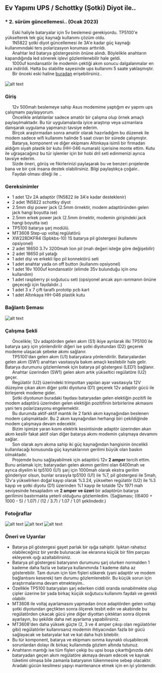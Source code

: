 ## Ev Yapımı UPS / Schottky (Şotki) Diyot ile.. 


### * 2. sürüm güncellemesi.. (Ocak 2023)
&nbsp;&nbsp;&nbsp;&nbsp;&nbsp;&nbsp;Eski haliyle bataryalar için 5v beslemesi gerekiyordu. TP5100'e yükselterek tek güç kaynağı kullanımı çözüm oldu.
<br>&nbsp;&nbsp;&nbsp;&nbsp;&nbsp;&nbsp;1N5822 şotki diyot güncellemesi ile 3A'e kadar güç kaynağı kullanımındaki ters polarizasyon koruması arttırıldı.
<br>&nbsp;&nbsp;&nbsp;&nbsp;&nbsp;&nbsp;Anahtar led batarya göstergesinin önüne alındı. Böylelikle anahtarın kapandığında led sönerek işlevi gözlemlenebilir hale geldi.
<br>&nbsp;&nbsp;&nbsp;&nbsp;&nbsp;&nbsp;1000uf kondansatör ile modemin çektiği akım sonucu dalgalanmalar en aza indirildi. Hatta bu stabilite sayesinde ups kullanımı 5 saate yaklaşmıştır. 
<br>&nbsp;&nbsp;&nbsp;&nbsp;&nbsp;&nbsp;Bir önceki eski haline [buradan](Readme_v1.md) erişebilirsiniz..
<br><br>![alt text](elapsed_time_v2.png)

### Giriş
&nbsp;&nbsp;&nbsp;&nbsp;&nbsp;&nbsp;12v 500mah beslemeye sahip Asus modemime yaptığım ev yapımı ups çalışmamı paylaşıyorum.
<br>&nbsp;&nbsp;&nbsp;&nbsp;&nbsp;&nbsp;Öncelikle anlatılanlar sadece amatör bir çalışma olup örnek amaçlı paylaşılmaktadır. Bu tür uygulamalarda iyice araştırıp veya uzmanlara danışarak uygulama yapmanızı tavsiye ederim.
<br>&nbsp;&nbsp;&nbsp;&nbsp;&nbsp;&nbsp;Birçok araştırmadan sonra amatör olarak hazırladığım bu düzenek ile modem sadece wifi kullanımı halinde 5 saat civarı bir sürede çalışmıştır. 
<br>&nbsp;&nbsp;&nbsp;&nbsp;&nbsp;&nbsp;Batarya, komponent ve diğer ekipmanı Altınkaya isimli bir firmadan aldığım siyah plastik bir kutu (HH-046 numaralı) içerisine monte ettim. Kutu ile uğraşacağınız bu tür işlemler için bir hobi dril seti edinmenizi ayrıca tavsiye ederim.
<br>&nbsp;&nbsp;&nbsp;&nbsp;&nbsp;&nbsp;Sizde öneri, görüş ve fikirlerinizi paylaşarak bu ve benzeri projelerde bana ve bir çok insana destek olabilirsiniz. Bilgi paylaştıkça çoğalır..
<br>&nbsp;&nbsp;&nbsp;&nbsp;&nbsp;&nbsp;Faydalı olması dileği ile ..

### Gereksinimler
- 1 adet 12v 2A adaptör (1N5822 ile 3A'e kadar desteklenir)
- 2 adet 1N5822 schottky diyot 
- 2.5mm dişi power jack (2.5mm örnektir, modem adaptöründen gelen jack hangi boyutta ise)
- 2.5mm erkek power jack (2.5mm örnektir, modemin girişindeki jack hangi boyutta ise)
- TP5100 batarya şarj modülü. 
- MT3608 Step-up voltaj regülatörü
- XW228DKFR4 (Spbkbs-10) 1S batarya pil göstergesi (kullanımı opsiyonel)
- 2 adet 18650 3.7v 3200mah lion pil (mah değeri isteğe göre değişebilir)
- 2 adet 18650 pil yatağı
- 1 adet dişi ve erkekli lipo pil konnektörü seti
- 1 adet anahtar yada on off button (kullanımı opsiyonel)
- 1 adet 16v 1000uf kondansatör (elimde 35v bulunduğu için onu kullandım)
- 1 adet raspberry pi soğutucu seti (opsiyonel ancak aşırı ısınmanın önüne geçeceği için faydalıdır..)
- 1 adet 3 x 7 çift taraflı prototip pcb kart
- 1 adet Altınkaya HH-046 plastik kutu

### Bağlantı Şeması
![alt text](schema_v2.png)

### Çalışma Şekli
&nbsp;&nbsp;&nbsp;&nbsp;&nbsp;&nbsp;Öncelikle; 12v  adaptörden gelen akım (S1) ikiye ayrılarak ilki TP5100 ile batarya şarjı için yönlendirilir diğeri ise şotki diyotundan (D2) geçerek modeme ulaşacak şebeke akımı sağlanır.
<br>&nbsp;&nbsp;&nbsp;&nbsp;&nbsp;&nbsp;TP5100'dan gelen akım (U1) bataryalara yönlendirilir. Bataryalardan gelen akım (SW1) anahtarı vasıtasıyla bakım amaçlı kesilebilir hale gelir. Batarya durumunu gözlemlemek için batarya pil göstergesi (LED1) bağlanır.
<br>&nbsp;&nbsp;&nbsp;&nbsp;&nbsp;&nbsp;Anahtar üzerinden (SW1) gelen akım artık yükseltici regülatöre (U2) geçer.
<br>&nbsp;&nbsp;&nbsp;&nbsp;&nbsp;&nbsp;Regülatör (U2) üzerindeki trimpottan yapılan ayar vasıtasıyla 12V düzeyine çıkan akım diğer şotki diyotuna (D1) geçerek 12v adaptör gücü ile birleşerek modeme gider.
<br>&nbsp;&nbsp;&nbsp;&nbsp;&nbsp;&nbsp;Şotki diyotunun buradaki faydası bataryadan gelen elektiğin pozitifi ile modem adaptörü üzerinden gelen elektiğin pozitifinin birbirlerine akmasını yani ters polarizasyonu engelemektir.
<br>&nbsp;&nbsp;&nbsp;&nbsp;&nbsp;&nbsp;Bu durumda aktif-aktif mantık ile 2 farklı akım kaynağından beslenen modem çalışmaktadır. Bu 2 akım kaynağından herhangi biri çekildiğinde modem çalışmaya devam edecektir. 
<br>&nbsp;&nbsp;&nbsp;&nbsp;&nbsp;&nbsp;Bizim işimize yaran kısmı elektrik kesintisinde adaptör üzerinden akan akım kesilir fakat aktif olan diğer batarya akımı modemin çalışmaya devamını sağlar.
<br>&nbsp;&nbsp;&nbsp;&nbsp;&nbsp;&nbsp;Son olarak aynı akıma sahip iki güç kaynağından hangisinin öncelikli kullanılacağı konusunda güç kaynaklarının gerilimi büyük olan baskın olmaktadır. 
<br>&nbsp;&nbsp;&nbsp;&nbsp;&nbsp;&nbsp;Projemde bunu sağlayabilmek için adaptörü 12v <b>2 amper</b> tercih ettim. Bunu anlamak için; bataryadan gelen akımın gerilimi olan 6400mah ve ayrıca diyelim ki tp5100 (U1) şarj için 1000mah olarak ekstra gerilim gönderiyor olsun, bunlar sırasıyla tp5100 (U1) ile %7, pil göstergesi ile 5mah, 12v'a yükselirken doğal kayıp olarak %3.24, yükselten regülatör (U2) ile %3 kayıp ve şotki diyotu (D1) üzerinden %1 kayıp ile totalde 12v 1971 mah seviyesinde hesapladım ve <b>2 amper ve üzeri</b> bir adaptörün batarya gerilimini bastırmakta yeterli olduğunu gözlemledim. (Sağlaması; ((6400 + 1000 - 5) / 1.07) / (12 / 3.7) / 1.07 / 1.01 şeklindedir.)

### Fotoğraflar
![alt text](front_v2.png)
![alt text](in_v2.png)
![alt text](top_v2.png)

### Öneri ve Uyarılar
- Batarya pil göstergesi gayet parlak bir ışığa sahiptir. Işıktan rahatsız olabileceğiniz bir yerde bulunacak ise ekranına küçük bir film parçası ekleyerek ışığı azaltabilirsiniz.
- Batarya pil göstergesi bataryanın durumunu şarj olurken normalden 1 kademe daha fazla ve batarya kullanımında 1 kademe daha az gösterebilir. Tam durum için tüm fişleri sökerek (yani adaptör ve modem bağlantısını keserek) tam durumu gözlemlenebilir. Bu küçük sorun için araştırmalarıma devam etmekteyim..
- Özellikle TP5100 bataryaları şarj ederken ciddi oranda ısınabilmekte olup çipler üzerine bir yada birkaç küçük soğutucu kullanımı faydalı ve gerekli olabilir.
- MT3608 ile voltaj ayarlamasını yapmadan önce adaptörden gelen voltajı şotki diyotundan geçtikten sonra ölçerek tesbit edin ve akabinde bu regülatörden çıkacak gücü yine diğer diyottan çıktıktan sonra ölçerek ayarlayın, bu şekilde daha net ayarlama yapabilirsiniz.
- MT3608'den daha yüksek güçte (2, 3 ve 4 amper çıkışı olan regülatörler gibi) regülatörler kullanırsanız modemin ihtiyacından fazla bir gücü sağlayacak ve bataryalar kat ve kat daha hızlı bitebilir.
- Bu tür komponent, batarya ve ekipmanı ısınma kaynaklı oluşabilecek sorunlardan dolayı ilk birkaç kullanımda gözlem altında tutunuz. 
- Anahtarın mantığı ise tüm fişleri çekip bu upsi boşa çıkarttığınızda dahi bataryadan geçen akım regülatöre akmaya devam edecek ve kaynak tüketimi olmasa bile zamanla bataryanın tükenmesine sebep olacaktır. Aradaki gücün kesilmesi yapıyı maintenance etmek için en iyi yöntemdir.